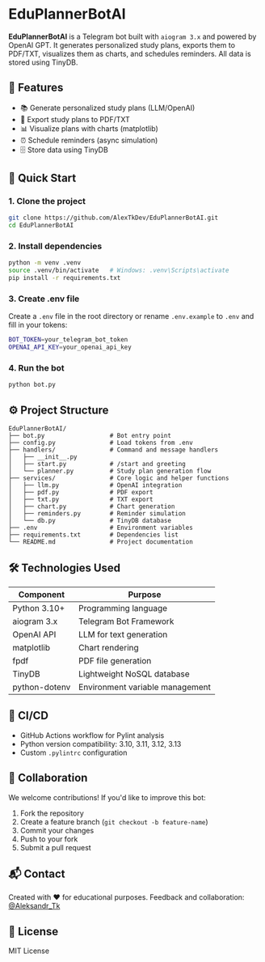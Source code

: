 # EduPlannerBotAI

**EduPlannerBotAI** is a Telegram bot built with `aiogram 3.x` and powered by OpenAI GPT. It generates personalized study plans, exports them to PDF/TXT, visualizes them as charts, and schedules reminders. All data is stored using TinyDB.

## 📌 Features

- 📚 Generate personalized study plans (LLM/OpenAI)
- 📝 Export study plans to PDF/TXT
- 📊 Visualize plans with charts (matplotlib)
- ⏰ Schedule reminders (async simulation)
- 🗄️ Store data using TinyDB

## 🚀 Quick Start

### 1. Clone the project
```bash
git clone https://github.com/AlexTkDev/EduPlannerBotAI.git
cd EduPlannerBotAI
```

### 2. Install dependencies
```bash
python -m venv .venv
source .venv/bin/activate   # Windows: .venv\Scripts\activate
pip install -r requirements.txt
```

### 3. Create .env file
Create a `.env` file in the root directory or rename `.env.example` to `.env` and fill in your tokens:
```bash
BOT_TOKEN=your_telegram_bot_token
OPENAI_API_KEY=your_openai_api_key
```

### 4. Run the bot
```bash
python bot.py
```

## ⚙️ Project Structure
```
EduPlannerBotAI/
├── bot.py                  # Bot entry point
├── config.py               # Load tokens from .env
├── handlers/               # Command and message handlers
│   ├── __init__.py
│   ├── start.py            # /start and greeting
│   └── planner.py          # Study plan generation flow
├── services/               # Core logic and helper functions
│   ├── llm.py              # OpenAI integration
│   ├── pdf.py              # PDF export
│   ├── txt.py              # TXT export
│   ├── chart.py            # Chart generation
│   ├── reminders.py        # Reminder simulation
│   └── db.py               # TinyDB database
├── .env                    # Environment variables
├── requirements.txt        # Dependencies list
└── README.md               # Project documentation
```

## 🛠 Technologies Used

| Component     | Purpose                                |
|---------------|----------------------------------------|
| Python 3.10+  | Programming language                   |
| aiogram 3.x   | Telegram Bot Framework                 |
| OpenAI API    | LLM for text generation                |
| matplotlib    | Chart rendering                        |
| fpdf          | PDF file generation                    |
| TinyDB        | Lightweight NoSQL database             |
| python-dotenv | Environment variable management        |

## 🔧 CI/CD

- GitHub Actions workflow for Pylint analysis
- Python version compatibility: 3.10, 3.11, 3.12, 3.13
- Custom `.pylintrc` configuration

## 🤝 Collaboration

We welcome contributions! If you'd like to improve this bot:

1. Fork the repository
2. Create a feature branch (`git checkout -b feature-name`)
3. Commit your changes
4. Push to your fork
5. Submit a pull request

## 📬 Contact
Created with ❤️ for educational purposes. Feedback and collaboration:
[@Aleksandr_Tk](https://t.me/Aleksandr_Tk)

## 📄 License
MIT License